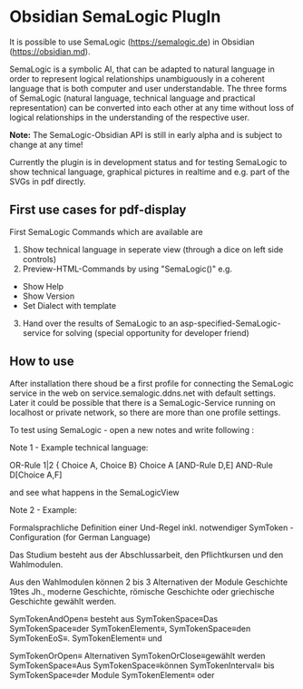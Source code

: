 # Obsidian SemaLogic PlugIn

It is possible to use SemaLogic (<https://semalogic.de>) in Obsidian (<https://obsidian.md>).

SemaLogic is a symbolic AI, that can be adapted to natural language in order to represent logical relationships unambiguously in a coherent language that is both computer and user understandable. The three forms of SemaLogic (natural language, technical language and practical representation) can be converted into each other at any time without loss of logical relationships in the understanding of the respective user.

**Note:** The SemaLogic-Obsidian API is still in early alpha and is subject to change at any time!

Currently the plugin is in development status and for testing SemaLogic to show technical language, graphical pictures in realtime and e.g. part of the SVGs in pdf directly.

## First use cases for pdf-display

First SemaLogic Commands which are available are

1. Show technical language in seperate view (through a dice on left side controls)
2. Preview-HTML-Commands by using "SemaLogic()" e.g.

- Show Help
- Show Version
- Set Dialect with template

3. Hand over the results of SemaLogic to an asp-specified-SemaLogic-service for solving (special opportunity for developer friend)

## How to use

After installation there shoud be a first profile for connecting the SemaLogic service in the web on service.semalogic.ddns.net with default settings. Later it could be possible that there is a SemaLogic-Service running on localhost or private network, so there are more than one profile settings.

To test using SemaLogic - open a new notes and write following :

Note 1 - Example technical language:

OR-Rule 1|2 { Choice A, Choice B}
Choice A [AND-Rule D,E]
AND-Rule D[Choice A,F]

and see what happens in the SemaLogicView

Note 2 - Example:

Formalsprachliche Definition einer Und-Regel inkl. notwendiger SymToken - Configuration (for German Language)

Das Studium besteht aus der Abschlussarbeit, den Pflichtkursen und den Wahlmodulen.

Aus den Wahlmodulen können 2 bis 3 Alternativen der Module Geschichte 19tes Jh., moderne Geschichte, römische Geschichte oder griechische Geschichte gewählt werden.

SymTokenAndOpen≡ besteht aus
SymTokenSpace≡Das
SymTokenSpace≡der
SymTokenElement≡,
SymTokenSpace≡den
SymTokenEoS≡.
SymTokenElement≡ und

SymTokenOrOpen≡ Alternativen
SymTokenOrClose≡gewählt werden
SymTokenSpace≡Aus
SymTokenSpace≡können
SymTokenInterval≡ bis
SymTokenSpace≡der Module
SymTokenElement≡ oder
